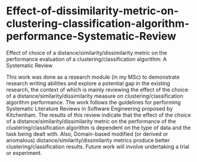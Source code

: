 # Effect-of-dissimilarity-metric-on-clustering-classification-algorithm-performance-Systematic-Review
Effect of choice of a distance/similarity/dissimilarity metric on the performance evaluation of a clustering/classification algorithm: A Systematic Review

This work was done as a research module (in my MSc) to demonstrate research writing abilities and explore a potential gap in the existing research, the context of which is mainly reviewing the effect of the choice of a distance/similarity/dissimilarity measure on clustering/classification algorithm performance. The work follows the guidelines for performing Systematic Literature Reviews in Software Engineering proposed by Kitchenham.
The results of this review indicate that the effect of the choice of a distance/similarity/dissimilarity metric on the performance of the clustering/classification algorithm is dependent on the type of data and the task being dealt with. Also, Domain-based modified (or derived or anomalous) distance/similarity/dissimilarity metrics produce better clustering/classification results.
Future work will involve undertaking a trial or experiment.
